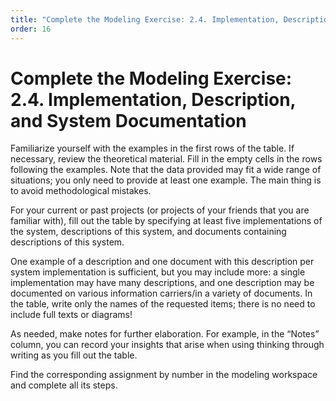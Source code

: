 ```yaml
---
title: "Complete the Modeling Exercise: 2.4. Implementation, Description, and System Documentation"
order: 16
---
```


# Complete the Modeling Exercise: 2.4. Implementation, Description, and System Documentation

Familiarize yourself with the examples in the first rows of the table. If necessary, review the theoretical material. Fill in the empty cells in the rows following the examples. Note that the data provided may fit a wide range of situations; you only need to provide at least one example. The main thing is to avoid methodological mistakes.

For your current or past projects (or projects of your friends that you are familiar with), fill out the table by specifying at least five implementations of the system, descriptions of this system, and documents containing descriptions of this system.

One example of a description and one document with this description per system implementation is sufficient, but you may include more: a single implementation may have many descriptions, and one description may be documented on various information carriers/in a variety of documents. In the table, write only the names of the requested items; there is no need to include full texts or diagrams!

As needed, make notes for further elaboration. For example, in the “Notes” column, you can record your insights that arise when using thinking through writing as you fill out the table.

Find the corresponding assignment by number in the modeling workspace and complete all its steps.